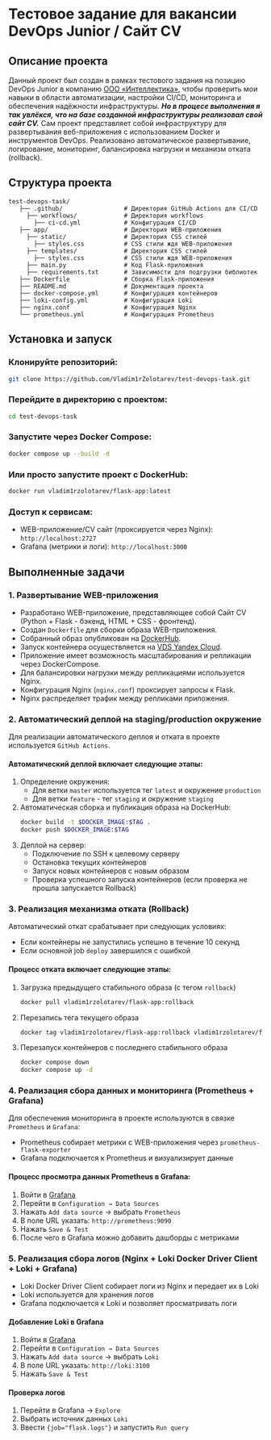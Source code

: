 # Тестовое задание для вакансии DevOps Junior / Сайт CV

## Описание проекта

Данный проект был создан в рамках тестового задания на позицию DevOps Junior в компанию [ООО «Интеллектика»](https://intellectika.ru/), чтобы проверить мои навыки в области автоматизации, настройки CI/CD, мониторинга и обеспечения надёжности инфраструктуры. ***Но в процесе выполнения я так увлёкся, что на базе созданной инфраструктуры реализовал свой сайт CV.***
Сам проект представляет собой инфраструктуру для развертывания веб-приложения с использованием Docker и инструментов DevOps. Реализовано автоматическое развертывание, логирование, мониторинг, балансировка нагрузки и механизм отката (rollback).

## Структура проекта

```
test-devops-task/
   ├── .github/                 # Директория GitHub Actions для CI/CD
     ├── workflows/             # Директория workflows
       ├── ci-cd.yml            # Конфигурация CI/CD
   ├── app/                     # Директория WEB-приложения
     ├── static/                # Директория CSS стилей
       ├── styles.css           # CSS стили ждя WEB-приложения
     ├── templates/             # Директория CSS стилей
       ├── styles.css           # CSS стили ждя WEB-приложения
     ├── main.py                # Код Flask-приложения
     ├── requirements.txt       # Зависимости для подгрузки библиотек
   ├── Dockerfile               # Сборка Flask-приложения
   ├── README.md                # Документация проекта
   ├── docker-compose.yml       # Конфигурация контейнеров
   ├── loki-config.yml          # Конфигурация Loki
   ├── nginx.conf               # Конфигурация Nginx
   └── prometheus.yml           # Конфигурация Prometheus
```

## Установка и запуск

### Клонируйте репозиторий:

```bash
git clone https://github.com/Vladim1rZolotarev/test-devops-task.git
```

### Перейдите в директорию с проектом:

```bash
cd test-devops-task
```

### Запустите через Docker Compose:

```bash
docker compose up --build -d
```

### Или просто запустите проект с DockerHub:

```bash
docker run vladim1rzolotarev/flask-app:latest
```

### Доступ к сервисам:
- WEB-приложение/CV сайт (проксируется через Nginx): `http://localhost:2727`
- Grafana (метрики и логи): `http://localhost:3000`

## Выполненные задачи

### 1. Развертывание WEB-приложения
- Разработано WEB-приложение, представляющее собой Сайт СV (Python + Flask - бэкенд, HTML + CSS - фронтенд).
- Создан `Dockerfile` для сборки образа WEB-приложения.
- Собранный образ опубликован на [DockerHub](https://hub.docker.com/repository/docker/vladim1rzolotarev/flask-app/general).
- Запуск контейнера осуществляется на [VDS Yandex Cloud](http://89.169.153.58:2727/).
- Приложение имеет возможность масштабирования и репликации через DockerCompose.
- Для балансировки нагрузки между репликациями используется Nginx.
- Конфигурация Nginx (`nginx.conf`) проксирует запросы к Flask.
- Nginx распределяет трафик между репликами приложения.

### 2. Автоматический деплой на staging/production окружение

Для реализации автоматического деплоя и отката в проекте используется `GitHub Actions`.

#### Автоматический деплой включает следующие этапы:
1. Определение окружения:
   - Для ветки `master` используется тег `latest` и окружение `production`
   - Для ветки `feature` - тег `staging` и окружение `staging`
2. Автоматическая сборка и публикация образа на DockerHub:
   ```bash
   docker build -t $DOCKER_IMAGE:$TAG .
   docker push $DOCKER_IMAGE:$TAG
   ```
3. Деплой на сервер:
   - Подключение по SSH к целевому серверу
   - Остановка текущих контейнеров
   - Запуск новых контейнеров с новым образом
   - Проверка успешного запуска контейнеров (если проверка не прошла запускается Rollback)

### 3. Реализация механизма отката (Rollback)

Автоматический откат срабатывает при следующих условиях:
- Если контейнеры не запустились успешно в течение 10 секунд
- Если основной job `deploy` завершился с ошибкой

#### Процесс отката включает следующие этапы:
1. Загрузка предыдущего стабильного образа (с тегом `rollback`)
   ```bash
   docker pull vladim1rzolotarev/flask-app:rollback
   ```
2. Перезапись тега текущего образа
   ```bash
   docker tag vladim1rzolotarev/flask-app:rollback vladim1rzolotarev/flask-app:$TAG
   ```
3. Перезапуск контейнеров с последнего стабильного образа
   ```bash
   docker compose down
   docker compose up -d
   ```

### 4. Реализация сбора данных и мониторинга (Prometheus + Grafana)

Для обеспечения мониторинга в проекте используются в связке `Prometheus` и `Grafana`:
- Prometheus собирает метрики с WEB-приложения через `prometheus-flask-exporter`
- Grafana подключается к Prometheus и визуализирует данные

#### Процесс просмотра данных Prometheus в Grafana:
1. Войти в [Grafana](http://89.169.153.58:3000)
2. Перейти в `Configuration → Data Sources`
3. Нажать `Add data source` → выбрать `Prometheus`
4. В поле URL указать: `http://prometheus:9090`
5. Нажать `Save & Test`
6. После чего в Grafana можно добавить дашборды с метриками

### 5. Реализация сбора логов (Nginx + Loki Docker Driver Client + Loki + Grafana)

- Loki Docker Driver Client собирает логи из Nginx и передает их в Loki
- Loki используется для хранения логов
- Grafana подключается к Loki и позволяет просматривать логи

#### Добавление Loki в Grafana
1. Войти в [Grafana](http://89.169.153.58:3000)
2. Перейти в `Configuration → Data Sources`
3. Нажать `Add data source` → выбрать `Loki`
4. В поле URL указать: `http://loki:3100`
5. Нажать `Save & Test`

#### Проверка логов
1. Перейти в Grafana → `Explore`
2. Выбрать источник данных `Loki`
3. Ввести `{job="flask.logs"}` и запустить `Run query`
